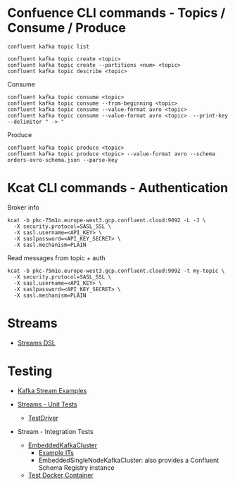 # Confuence CLI commands - Topics / Consume / Produce

```shell
confluent kafka topic list
```

```shell
confluent kafka topic create <topic>
confluent kafka topic create --partitions <num> <topic>
confluent kafka topic describe <topic>
```

Consume
```shell
confluent kafka topic consume <topic>
confluent kafka topic consume --from-beginning <topic>
confluent kafka topic consume --value-format avro <topic>
confluent kafka topic consume --value-format avro <topic>  --print-key --delimiter " -> "
```

Produce
```shell
confluent kafka topic produce <topic>
confluent kafka topic produce <topic> --value-format avro --schema orders-avro-schema.json --parse-key
```

# Kcat CLI commands - Authentication

Broker info

```shell
kcat -b pkc-75m1o.europe-west3.gcp.confluent.cloud:9092 -L -J \
  -X security.protocol=SASL_SSL \ 
  -X sasl.username=<API_KEY> \ 
  -X saslpassword=<API_KEY_SECRET> \
  -X sasl.mechanism=PLAIN
```

Read messages from topic + auth

```shell
kcat -b pkc-75m1o.europe-west3.gcp.confluent.cloud:9092 -t my-topic \
  -X security.protocol=SASL_SSL \
  -X sasl.username=<API_KEY> \
  -X saslpassword=<API_KEY_SECRET> \
  -X sasl.mechanism=PLAIN
```

# Streams

* [Streams DSL](https://docs.confluent.io/platform/current/streams/developer-guide/dsl-api.html#streams-developer-guide-dsl?session_ref=https://www.google.com/)

# Testing

* [Kafka Stream Examples](https://github.com/confluentinc/kafka-streams-examples)

* [Streams - Unit Tests](https://www.confluent.io/blog/stream-processing-part-2-testing-your-streaming-application/?session_ref=https://www.google.com/)
  * [TestDriver](https://www.confluent.io/de-de/blog/test-kafka-streams-with-topologytestdriver/)
* Stream - Integration Tests
  * [EmbeddedKafkaCluster](https://mguenther.github.io/kafka-junit/)
    * [Example ITs](https://github.com/apache/kafka/tree/trunk/streams/src/test/java/org/apache/kafka/streams/integration)
    * EmbeddedSingleNodeKafkaCluster: also provides a Confluent Schema Registry instance
  * [Test Docker Container](https://java.testcontainers.org/modules/kafka/)